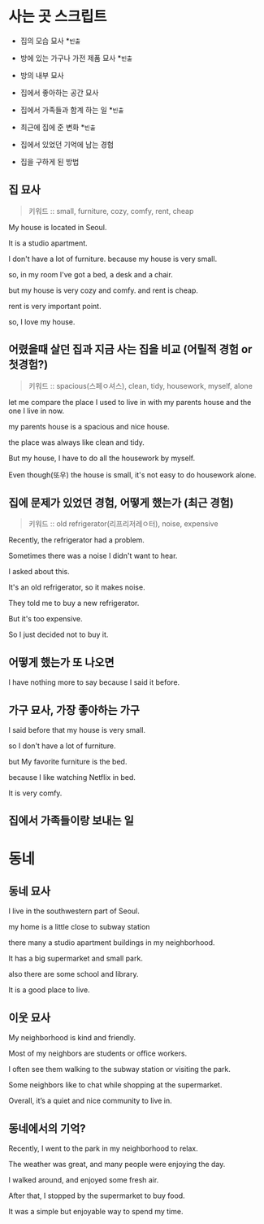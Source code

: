 # 사는 곳 스크립트

- 집의 모습 묘사 \*`빈출`
- 방에 있는 가구나 가전 제품 묘사 \*`빈출`
- 방의 내부 묘사

- 집에서 좋아하는 공간 묘사

- 집에서 가족들과 함계 하는 일 \*`빈출`

- 최근에 집에 준 변화 \*`빈출`
- 집에서 있었던 기억에 남는 경험

- 집을 구하게 된 방법

## 집 묘사

> 키워드 :: small, furniture, cozy, comfy, rent, cheap


My house is located in Seoul.

It is a studio apartment.

I don't have a lot of furniture.
because my house is very small.

so, in my room I've got a bed, a desk and a chair.

but my house is very cozy and comfy. and rent is cheap.

rent is very important point.

so, I love my house.


## 어렸을때 살던 집과 지금 사는 집을 비교 (어릴적 경험 or 첫경험?)

> 키워드 :: spacious(스페ㅇ셔스), clean, tidy, housework, myself, alone


let me compare the place I used to live in with my parents house and the one I live in now.

my parents house is a spacious and nice house.

the place was always like clean and tidy.

But my house, I have to do all the housework by myself.

Even though(또우) the house is small, it's not easy to do housework alone.



## 집에 문제가 있었던 경험, 어떻게 했는가 (최근 경험)

> 키워드 :: old refrigerator(리프리저레ㅇ터), noise, expensive


Recently, the refrigerator had a problem.

Sometimes there was a noise I didn't want to hear.

I asked about this.

It's an old refrigerator, so it makes noise.

They told me to buy a new refrigerator.

But it's too expensive.

So I just decided not to buy it.

<!-- I live with noise. -->

## 어떻게 했는가 또 나오면

I have nothing more to say because I said it before.

## 가구 묘사, 가장 좋아하는 가구

I said before that my house is very small.

so I don't have a lot of furniture.

but My favorite furniture is the bed.

because I like watching Netflix in bed.

It is very comfy.



## 집에서 가족들이랑 보내는 일



# 동네

## 동네 묘사

I live in the southwestern part of Seoul.

my home is a little close to subway station

there many a studio apartment buildings in my neighborhood.

It has a big supermarket and small park.

also there are some school and library.

It is a good place to live.

## 이웃 묘사


My neighborhood is kind and friendly.

Most of my neighbors are students or office workers.

I often see them walking to the subway station or visiting the park.

Some neighbors like to chat while shopping at the supermarket.

Overall, it’s a quiet and nice community to live in.


## 동네에서의 기억?

Recently, I went to the park in my neighborhood to relax.

The weather was great, and many people were enjoying the day.

I walked around, and enjoyed some fresh air.

After that, I stopped by the supermarket to buy food.

It was a simple but enjoyable way to spend my time.

